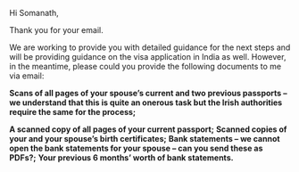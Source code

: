 Hi Somanath,
 
Thank you for your email.
 
We are working to provide you with detailed guidance for the next steps and will be providing guidance on the visa application in India as well.  However, in the meantime, please could you provide the following documents to me via email:
 
**Scans of all pages of your spouse’s current and two previous passports – we understand that this is quite an onerous task but the Irish authorities require the same for the process;**

**A scanned copy of all pages of your current passport;**
**Scanned copies of your and your spouse’s birth certificates;**
**Bank statements – we cannot open the bank statements for your spouse – can you send these as PDFs?;**
**Your previous 6 months’ worth of bank statements.**
